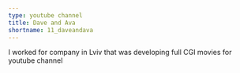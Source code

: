 ```yaml
---
type: youtube channel
title: Dave and Ava
shortname: 11_daveandava
---
```


I worked for company in Lviv that was developing full CGI movies for youtube channel
